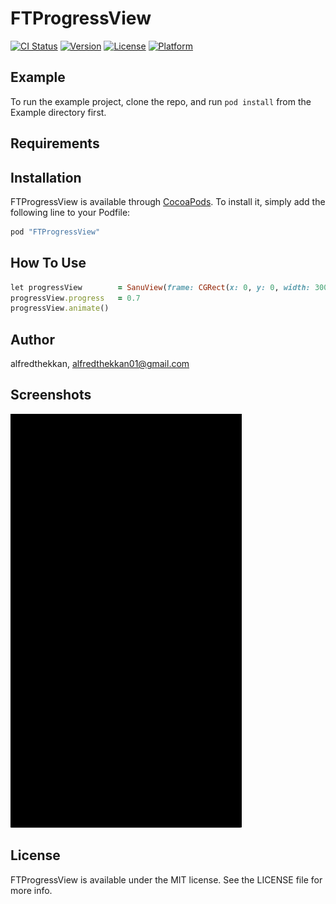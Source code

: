 # FTProgressView

[![CI Status](http://img.shields.io/travis/alfredthekkan/FTProgressView.svg?style=flat)](https://travis-ci.org/alfredthekkan/FTProgressView)
[![Version](https://img.shields.io/cocoapods/v/FTProgressView.svg?style=flat)](http://cocoapods.org/pods/FTProgressView)
[![License](https://img.shields.io/cocoapods/l/FTProgressView.svg?style=flat)](http://cocoapods.org/pods/FTProgressView)
[![Platform](https://img.shields.io/cocoapods/p/FTProgressView.svg?style=flat)](http://cocoapods.org/pods/FTProgressView)

## Example

To run the example project, clone the repo, and run `pod install` from the Example directory first.

## Requirements

## Installation

FTProgressView is available through [CocoaPods](http://cocoapods.org). To install
it, simply add the following line to your Podfile:

```ruby
pod "FTProgressView"
```

## How To Use
```ruby
let progressView        = SanuView(frame: CGRect(x: 0, y: 0, width: 300, height: 300))
progressView.progress   = 0.7
progressView.animate()
```

## Author

alfredthekkan, alfredthekkan01@gmail.com

## Screenshots

![Alt text](/graph.gif?raw=true "Graph")

## License

FTProgressView is available under the MIT license. See the LICENSE file for more info.
